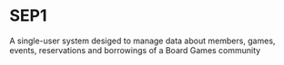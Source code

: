 # SEP1
A single-user system desiged to manage data about members, games, events, reservations and borrowings of a Board Games community
